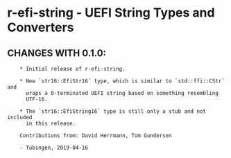 # r-efi-string - UEFI String Types and Converters

## CHANGES WITH 0.1.0:

        * Initial release of r-efi-string.

        * New `str16::EfiStr16` type, which is similar to `std::ffi::CStr` and
          wraps a 0-terminated UEFI string based on something resembling
          UTF-16.

        * The `str16::EfiString16` type is still only a stub and not included
          in this release.

        Contributions from: David Herrmann, Tom Gundersen

        - Tübingen, 2019-04-16
